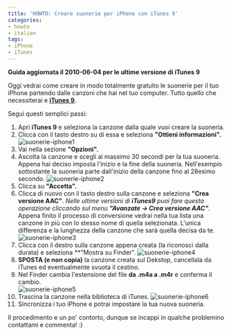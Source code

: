 ```yaml
---
title: 'HOWTO: Creare suonerie per iPhone con iTunes 9'
categories:
- howto
- italian
tags:
- iPhone
- iTunes
---
```

**Guida aggiornata il 2010-06-04 per le ultime versione di iTunes 9**
  
Oggi vedrai come creare in modo totalmente gratuito le suonerie per il tuo
iPhone partendo dalle canzoni che hai nel tuo computer. Tutto quello che
necessiterai e **[iTunes 9](http://www.apple.com/itunes/download/)**.

Segui questi semplici passi:

  1. Apri **iTunes 9** e seleziona la canzone dalla quale vuoi creare la suoneria.
  2. Clicca con il tasto destro su di essa e seleziona **"Ottieni informazioni".**
     ![suonerie-iphone1]({{site.url}}/assets/images/suonerie-iphone1.png)
  3. Vai nella sezione **"Opzioni".[]({{site.url}}/assets/images/suonerie-iphone2.png)**
  4. Ascolta la canzone e scegli al massimo 30 secondi per la tua suoneria. Appena hai deciso imposta l'inizio e la fine della suoneria. Nell'esempio sottostante la suoneria parte dall'inizio della canzone fino al 28esimo secondo. 
     ![suonerie-iphone2]({{site.url}}/assets/images/suonerie-iphone2.png)
  5. Clicca su **"Accetta".**
  6. Clicca di nuovo con il tasto destro sulla canzone e seleziona **"Crea versione AAC"**. _Nelle ultime versioni di **iTunes9** puoi fare questa operazione cliccando sul menu **"Avanzate -> Crea versione AAC"**._ Appena finito il processo di conversione vedrai nella tua lista una canzone in più con lo stesso nome di quella selezionata. L'unica differenza e la lunghezza della canzone che sarà quella decisa da te.  
     ![suonerie-iphone3]({{site.url}}/assets/images/suonerie-iphone3.png)
  7. Clicca con il destro sulla canzone appena creata (la riconosci dalla durata) e seleziona **"Mostra su Finder".
     ![suonerie-iphone4]({{site.url}}/assets/images/suonerie-iphone4.png)
  8. **SPOSTA (e non copia)** la canzone creata sul Dekstop, cancellala da iTunes ed eventualmente svuota il cestino.
  9. Nel Finder cambia l'estensione del file **da .m4a a .m4r** e conferma il cambio.  
     ![suonerie-iphone5]({{site.url}}/assets/images/suonerie-iphone5.png)
  10. Trascina la canzone nella biblioteca di iTunes.[]({{site.url}}/assets/images/suonerie-iphone6.png)
     ![suonerie-iphone6]({{site.url}}/assets/images/suonerie-iphone6.png)
  11. Sincronizza i tuo iPhone e potrai impostare la tua nuova suoneria.
  
Il procedimento e un po' contorto, dunque se incappi in qualche problemino
contattami e commenta! :)
